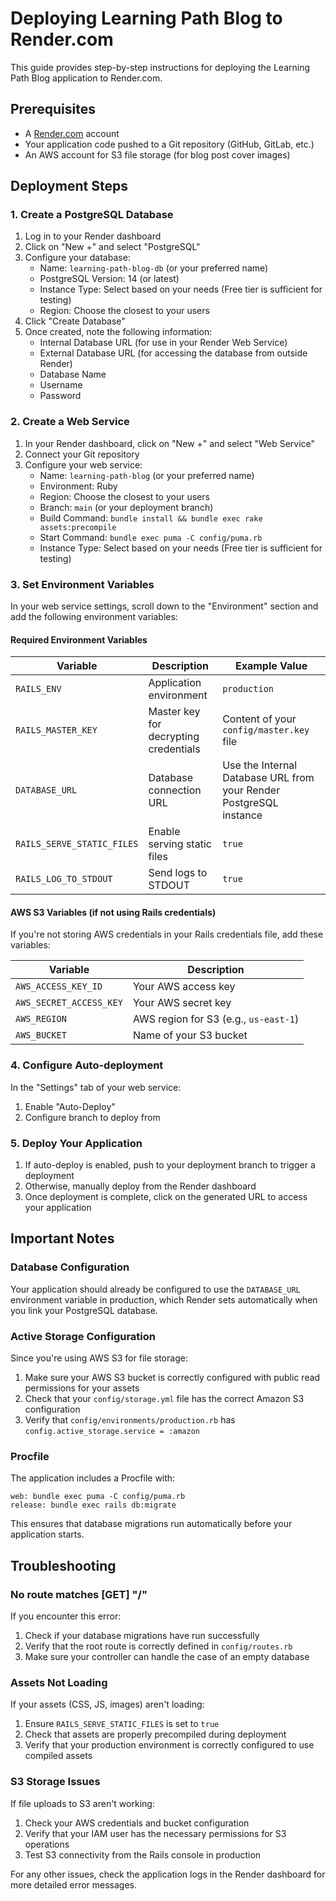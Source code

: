 # Deploying Learning Path Blog to Render.com

This guide provides step-by-step instructions for deploying the Learning Path Blog application to Render.com.

## Prerequisites

- A [Render.com](https://render.com/) account
- Your application code pushed to a Git repository (GitHub, GitLab, etc.)
- An AWS account for S3 file storage (for blog post cover images)

## Deployment Steps

### 1. Create a PostgreSQL Database

1. Log in to your Render dashboard
2. Click on "New +" and select "PostgreSQL"
3. Configure your database:
   - Name: `learning-path-blog-db` (or your preferred name)
   - PostgreSQL Version: 14 (or latest)
   - Instance Type: Select based on your needs (Free tier is sufficient for testing)
   - Region: Choose the closest to your users
4. Click "Create Database"
5. Once created, note the following information:
   - Internal Database URL (for use in your Render Web Service)
   - External Database URL (for accessing the database from outside Render)
   - Database Name
   - Username
   - Password

### 2. Create a Web Service

1. In your Render dashboard, click on "New +" and select "Web Service"
2. Connect your Git repository
3. Configure your web service:
   - Name: `learning-path-blog` (or your preferred name)
   - Environment: Ruby
   - Region: Choose the closest to your users
   - Branch: `main` (or your deployment branch)
   - Build Command: `bundle install && bundle exec rake assets:precompile`
   - Start Command: `bundle exec puma -C config/puma.rb`
   - Instance Type: Select based on your needs (Free tier is sufficient for testing)

### 3. Set Environment Variables

In your web service settings, scroll down to the "Environment" section and add the following environment variables:

#### Required Environment Variables

| Variable | Description | Example Value |
|----------|-------------|---------------|
| `RAILS_ENV` | Application environment | `production` |
| `RAILS_MASTER_KEY` | Master key for decrypting credentials | Content of your `config/master.key` file |
| `DATABASE_URL` | Database connection URL | Use the Internal Database URL from your Render PostgreSQL instance |
| `RAILS_SERVE_STATIC_FILES` | Enable serving static files | `true` |
| `RAILS_LOG_TO_STDOUT` | Send logs to STDOUT | `true` |

#### AWS S3 Variables (if not using Rails credentials)

If you're not storing AWS credentials in your Rails credentials file, add these variables:

| Variable | Description |
|----------|-------------|
| `AWS_ACCESS_KEY_ID` | Your AWS access key |
| `AWS_SECRET_ACCESS_KEY` | Your AWS secret key |
| `AWS_REGION` | AWS region for S3 (e.g., `us-east-1`) |
| `AWS_BUCKET` | Name of your S3 bucket |

### 4. Configure Auto-deployment

In the "Settings" tab of your web service:

1. Enable "Auto-Deploy"
2. Configure branch to deploy from

### 5. Deploy Your Application

1. If auto-deploy is enabled, push to your deployment branch to trigger a deployment
2. Otherwise, manually deploy from the Render dashboard
3. Once deployment is complete, click on the generated URL to access your application

## Important Notes

### Database Configuration

Your application should already be configured to use the `DATABASE_URL` environment variable in production, which Render sets automatically when you link your PostgreSQL database.

### Active Storage Configuration

Since you're using AWS S3 for file storage:

1. Make sure your AWS S3 bucket is correctly configured with public read permissions for your assets
2. Check that your `config/storage.yml` file has the correct Amazon S3 configuration
3. Verify that `config/environments/production.rb` has `config.active_storage.service = :amazon`

### Procfile

The application includes a Procfile with:

```
web: bundle exec puma -C config/puma.rb
release: bundle exec rails db:migrate
```

This ensures that database migrations run automatically before your application starts.

## Troubleshooting

### No route matches [GET] "/"

If you encounter this error:

1. Check if your database migrations have run successfully
2. Verify that the root route is correctly defined in `config/routes.rb`
3. Make sure your controller can handle the case of an empty database

### Assets Not Loading

If your assets (CSS, JS, images) aren't loading:

1. Ensure `RAILS_SERVE_STATIC_FILES` is set to `true`
2. Check that assets are properly precompiled during deployment
3. Verify that your production environment is correctly configured to use compiled assets

### S3 Storage Issues

If file uploads to S3 aren't working:

1. Check your AWS credentials and bucket configuration
2. Verify that your IAM user has the necessary permissions for S3 operations
3. Test S3 connectivity from the Rails console in production

For any other issues, check the application logs in the Render dashboard for more detailed error messages.

